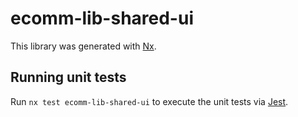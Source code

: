 # ecomm-lib-shared-ui

This library was generated with [Nx](https://nx.dev).

## Running unit tests

Run `nx test ecomm-lib-shared-ui` to execute the unit tests via [Jest](https://jestjs.io).
